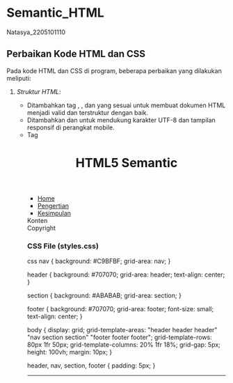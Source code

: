 # Semantic_HTML
Natasya_2205101110

## Perbaikan Kode HTML dan CSS
Pada kode HTML dan CSS di program, beberapa perbaikan yang dilakukan meliputi:

1. *Struktur HTML*:
   - Ditambahkan tag <html>, <head>, dan <body> yang sesuai untuk membuat dokumen HTML menjadi valid dan terstruktur dengan baik.
   - Ditambahkan <meta charset="UTF-8"> dan <meta name="viewport" content="width=device-width, initial-scale=1.0"> untuk mendukung karakter UTF-8 dan tampilan responsif di perangkat mobile.
   - Tag <title> disertakan untuk memberikan judul pada halaman.
   - File CSS eksternal ditautkan melalui <link rel="stylesheet" href="./assets/styles/styles.css"> untuk memisahkan styling dari struktur HTML.
  
2. *Perbaikan Struktur CSS*:
   - CSS dipindahkan ke file terpisah (styles.css) untuk meningkatkan keterbacaan dan pemeliharaan kode.
   - Penggunaan *grid layout* ditambahkan pada elemen body untuk mengatur tata letak halaman.
   - Setiap elemen (header, nav, section, footer) diberi *warna latar belakang, **grid-area, dan **padding* agar terlihat lebih rapi.

---

## Penjelasan Penggunaan CSS vs Tanpa CSS pada HTML

Menggunakan CSS (Cascading Style Sheets) dalam sebuah halaman HTML memberikan tampilan dan tata letak yang lebih baik daripada hanya menggunakan HTML tanpa CSS. Berikut adalah penjelasan perbedaan yang signifikan.

### 1. *Tampilan Visual*
- *Tanpa CSS*: 
  - HTML tanpa CSS hanya menampilkan elemen-elemen secara default, tanpa penyesuaian warna, ukuran, atau posisi.
  - Semua elemen ditampilkan dalam tata letak linier dari atas ke bawah, dengan tampilan warna standar hitam-putih.
- *Dengan CSS*: 
  - Elemen-elemen halaman dapat disesuaikan dengan berbagai atribut visual seperti warna latar belakang, margin, padding, dan tata letak grid.
  - Pada contoh ini, CSS memberikan warna latar yang berbeda untuk header, nav, section, dan footer, serta membuat tata letak grid yang memposisikan nav di sebelah kiri dan section di tengah.

### 2. *Tata Letak Halaman*
- *Tanpa CSS*: 
  - Semua elemen ditampilkan secara vertikal dalam satu kolom, yang seringkali terlihat monoton dan kurang menarik.
- *Dengan CSS*: 
  - Penggunaan *grid layout* pada CSS memungkinkan penataan elemen secara responsif. Contohnya:
    css
    body {
        display: grid;
        grid-template-areas:
            "header header header"
            "nav section section"
            "footer footer footer";
        grid-template-rows: 80px 1fr 50px;
        grid-template-columns: 20% 1fr 18%;
    }
    
    Hal ini membuat header berada di bagian atas, nav di sebelah kiri, section di tengah, dan footer di bawah.

### 3. *Warna dan Gaya Visual*
- *Tanpa CSS*: 
  - Elemen-elemen ditampilkan dengan warna standar browser (umumnya hitam dan putih).
- *Dengan CSS*: 
  - Setiap elemen dapat memiliki warna khusus, contohnya header dan footer memiliki warna abu-abu gelap, nav berwarna abu-abu muda, dan section berwarna abu-abu netral:
    css
    header {
        background: #707070;
    }
    nav {
        background: #C9BFBF;
    }
    section {
        background: #ABABAB;
    }
    footer {
        background: #707070;
    }
    

### 4. *Ukuran dan Spasi Antar Elemen*
- *Tanpa CSS*:
  - Setiap elemen ditampilkan dengan margin dan padding default yang kurang rapi.
- *Dengan CSS*:
  - CSS memungkinkan kita menambahkan margin, padding, dan jarak antar elemen untuk memberikan ruang yang lebih rapi dan estetis:
    css
    header, nav, section, footer {
        padding: 5px;
    }
    

### 5. *Responsivitas*
- *Tanpa CSS*:
  - Halaman tidak dapat menyesuaikan diri dengan berbagai ukuran layar.
- *Dengan CSS*:
  - Penggunaan CSS memungkinkan tata letak yang responsif, seperti pengaturan grid yang lebih fleksibel untuk berbagai ukuran layar.

### *Kesimpulan*
CSS sangat penting dalam menciptakan halaman web yang menarik dan user-friendly. Dengan CSS, elemen-elemen dapat diatur secara lebih profesional dan estetis.

---

## Source Code

### HTML Sebelum Diperbaiki

html
<!DOCTYPE html>
<header> 
 <h1>HTML5 Semantic</h1> 
</header> 
<nav> 
 <ul> 
 <li><a href="#home">Home</a></li> 
 <li><a href="#pengertian">Pengertian</a></li> 
 <li><a href="#kesimpulan">Kesimpulan</a></li> 
 </ul> 
</nav> 
<section> 
 Konten 
</section> 
<footer> 
 Copyright 
</footer>


### HTML Setelah Diperbaiki

html
<!DOCTYPE html>
<html lang="en">
<head>
    <meta charset="UTF-8">
    <meta name="viewport" content="width=device-width, initial-scale=1.0">
    <title>HTML5 Semantic</title>
    <link rel="stylesheet" href="./assets/styles/styles.css">
</head>
<body>
    <header>
        <h1>HTML5 Semantic</h1>
    </header>
    <nav>
        <ul>
            <li><a href="#home">Home</a></li>
            <li><a href="#pengertian">Pengertian</a></li>
            <li><a href="#kesimpulan">Kesimpulan</a></li>
        </ul>
    </nav>
    <section>
        Konten
    </section>
    <footer>
        Copyright
    </footer>
</body>
</html>


### CSS File (styles.css)

css
nav {
    background: #C9BFBF;
    grid-area: nav;
}

header {
    background: #707070;
    grid-area: header;
    text-align: center;
}

section {
    background: #ABABAB;
    grid-area: section;
}

footer {
    background: #707070;
    grid-area: footer;
    font-size: small;
    text-align: center;
}

body {
    display: grid;
    grid-template-areas:
        "header header header"
        "nav section section"
        "footer footer footer";
    grid-template-rows: 80px 1fr 50px;
    grid-template-columns: 20% 1fr 18%;
    grid-gap: 5px;
    height: 100vh;
    margin: 10px;
}

header, nav, section, footer {
    padding: 5px;
}


---
